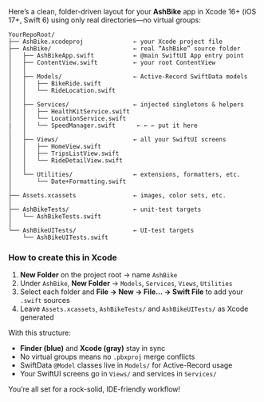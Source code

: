 Here’s a clean, folder-driven layout for your **AshBike** app in Xcode 16+ (iOS 17+, Swift 6) using only real directories—no virtual groups:

```
YourRepoRoot/
├── AshBike.xcodeproj              ← your Xcode project file
├── AshBike/                       ← real “AshBike” source folder
│   ├── AshBikeApp.swift           ← @main SwiftUI App entry point
│   ├── ContentView.swift          ← your root ContentView
│   │
│   ├── Models/                    ← Active-Record SwiftData models
│   │   ├── BikeRide.swift
│   │   └── RideLocation.swift
│   │
│   ├── Services/                  ← injected singletons & helpers
│   │   ├── HealthKitService.swift
│   │   └── LocationService.swift
|   │   └── SpeedManager.swift      ← ← ← put it here
│   │
│   ├── Views/                     ← all your SwiftUI screens
│   │   ├── HomeView.swift
│   │   ├── TripsListView.swift
│   │   └── RideDetailView.swift
│   │
│   └── Utilities/                 ← extensions, formatters, etc.
│       └── Date+Formatting.swift
│
├── Assets.xcassets                ← images, color sets, etc.
│
├── AshBikeTests/                  ← unit‐test targets
│   └── AshBikeTests.swift
│
└── AshBikeUITests/                ← UI‐test targets
    └── AshBikeUITests.swift
```

### How to create this in Xcode

1. **New Folder** on the project root → name `AshBike`
2. Under `AshBike`, **New Folder** → `Models`, `Services`, `Views`, `Utilities`
3. Select each folder and **File → New → File… → Swift File** to add your `.swift` sources
4. Leave `Assets.xcassets`, `AshBikeTests/` and `AshBikeUITests/` as Xcode generated

With this structure:

* **Finder (blue)** and **Xcode (gray)** stay in sync
* No virtual groups means no `.pbxproj` merge conflicts
* SwiftData `@Model` classes live in `Models/` for Active-Record usage
* Your SwiftUI screens go in `Views/` and services in `Services/`

You’re all set for a rock-solid, IDE-friendly workflow!

